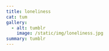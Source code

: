 ```yaml
---
title: loneliness
cat: tum
gallery:
  - alt: tumblr
    image: /static/img/loneliness.jpg
summary: tumblr
---
```

